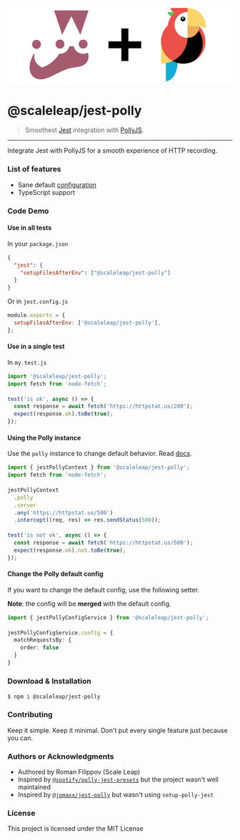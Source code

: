![](https://raw.githubusercontent.com/ScaleLeap/jest-polly/master/docs/assets/logo.png)

@scaleleap/jest-polly
=======================================

> Smoothest [Jest](https://github.com/facebook/jest) integration with [PollyJS](https://github.com/Netflix/pollyjs/).

* * *

Integrate Jest with PollyJS for a smooth experience of HTTP recording.

### List of features

 * Sane default [configuration](./src/config.ts)
 * TypeScript support

### Code Demo

#### Use in all tests

In your `package.json`

```json
{
  "jest": {
    "setupFilesAfterEnv": ["@scaleleap/jest-polly"]
  }
}
```

Or in `jest.config.js`

```js
module.exports = {
  setupFilesAfterEnv: ['@scaleleap/jest-polly'],
};
```

#### Use in a single test

In `my.test.js`

```ts
import '@scaleleap/jest-polly';
import fetch from 'node-fetch';

test('is ok', async () => {
  const response = await fetch('https://httpstat.us/200');
  expect(response.ok).toBe(true);
});
```

#### Using the Polly instance

Use the `polly` instance to change default behavior. Read [docs](https://netflix.github.io/pollyjs/#/api).

```ts
import { jestPollyContext } from '@scaleleap/jest-polly';
import fetch from 'node-fetch';

jestPollyContext
  .polly
  .server
  .any('https://httpstat.us/500')
  .intercept((req, res) => res.sendStatus(500));

test('is not ok', async () => {
  const response = await fetch('https://httpstat.us/500');
  expect(response.ok).not.toBe(true);
});
```

#### Change the Polly default config

If you want to change the default config, use the following setter.

**Note**: the config will be **merged** with the default config.

```ts
import { jestPollyConfigService } from '@scaleleap/jest-polly';

jestPollyConfigService.config = {
  matchRequestsBy: {
    order: false
  }
}
```

### Download & Installation

```shell
$ npm i @scaleleap/jest-polly
```

### Contributing

Keep it simple. Keep it minimal. Don't put every single feature just because you can.

### Authors or Acknowledgments

* Authored by Roman Filippov (Scale Leap)
* Inspired by [`@spotify/polly-jest-presets`](https://github.com/spotify/polly-jest-presets) but the project wasn't well maintained
* Inspired by [`@jomaxx/jest-polly`](https://github.com/jomaxx/jest-polly) but wasn't using `setup-polly-jest`

### License

This project is licensed under the MIT License
